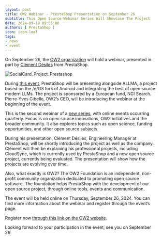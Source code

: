 ```yaml
---
layout: post
title: OW2 Webinar - PrestaShop Presentation on September 26
subtitle: This Open Source Webinar Series Will Showcase The Project
date: 2024-09-19 09:55:00
authors: [ PrestaShop ]
icon: icon-leaf
tags:
- news
- event
---
```


On September 26, the [OW2 organization](https://www.ow2.org/) will hold a webinar, presented in part by [Clément Désiles](https://github.com/jokesterfr) from PrestaShop. 

![SocialCard_Project_Prestashop](https://github.com/user-attachments/assets/b852e60f-d1eb-4903-b472-515664f79fd6)

During [this event](https://www.ow2.org/view/webinar/webinar_2), PrestaShop will be presenting alongside ALLMA, a project based on the /e/OS fork of Android and integrating the best of open source modern LLMs. The project is sponsored by a European fund, NGI Search. Pierre-Yves Gibello, OW2’s CEO, will be introducing the webinar at the beginning of the event. 

This is the second webinar of a [new series](https://www.ow2.org/view/webinar/), with online events occurring quarterly. Focus is on open source innovations, OW2 initiatives and the broader community. It also explores topics such as open science, funding opportunities, and other open source subjects. 

During his presentation, Clément Désiles, Engineering Manager at PrestaShop, will be shortly introducing the project as well as the company. Clément will then be explaining his professional projects, including CloudSync, which is currently used by PrestaShop and a new open source project, currently being evaluated. The presentation will show how the projects are evolving over time.

Also, what exactly is OW2? 
The OW2 Foundation is an independent, non-profit community organization dedicated to promoting open source software. The foundation helps PrestaShop with the development of our open source project, through online tools, events and communication.

The event will be held online on Thursday, September 26, 2024. You can find more information about the webinar and register through the event’s page. 

Register now [through this link on the OW2 website](https://www.ow2.org/view/webinar/webinar_2).

Looking forward to your participation in the event, see you on September 26!
